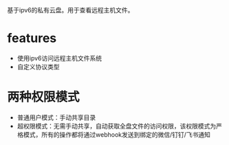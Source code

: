 基于ipv6的私有云盘。用于查看远程主机文件。

# features
- 使用ipv6访问远程主机文件系统
- 自定义协议类型

# 两种权限模式
- 普通用户模式：手动共享目录
- 超权限模式：无需手动共享，自动获取全盘文件的访问权限，该权限模式为严格模式，所有的操作都将通过webhook发送到绑定的微信/钉钉/飞书通知

